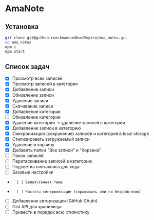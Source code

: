 # AmaNote

## Установка

```bash
git clone git@github.com:AmadeusDeadDmytro/ama_notes.git
cd ama_notes
npm i
npm start
```

## Список задач

-   [x] Просмотр всех записей
-   [x] Просмотр записей в категории
-   [x] Добавление записи
-   [x] Обновление записи
-   [x] Удаление записи
-   [x] Скачивание записи
-   [x] Добавление категории
-   [ ] Обновление категории
-   [x] Удаление категории -> удаление записей с категории
-   [x] Добавление записи в категорию
-   [x] Синхронизация (сохранение) записей и категорий в local storage
-   [x] Стилизировать загружаемый записи
-   [x] Удаление в корзину
-   [x] Добавить папки "Все записи" и "Корзина"
-   [ ] Поиск записей
-   [ ] Перетаскивание записей в категорию
-   [ ] Подсветка синтаксиса для кода
-   [ ] Базовые настройки
-       [ ] Белая\темная тема
-       [ ] Частота синхронизации (спрашивать или по бездействию)
-   [ ] Добавление авторизации (GitHub 0Auth)
-   [ ] Gist API для хранилища
-   [ ] Привести в порядок всю стилистику
